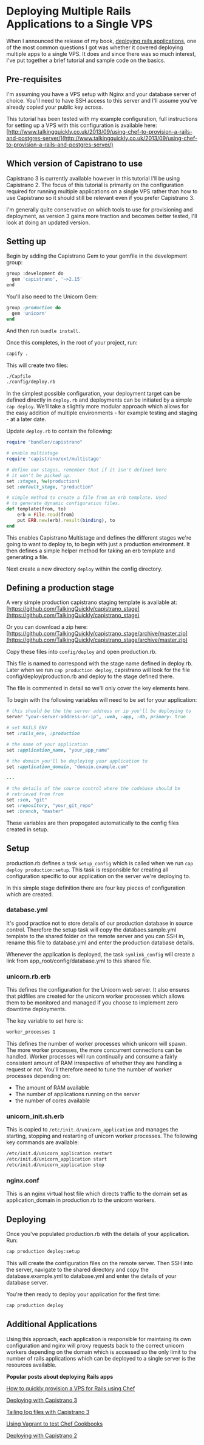 # Deploying Multiple Rails Applications to a Single VPS

When I announced the release of my book, [deploying rails applications](https://leanpub.com/deploying_rails_applications), one of the most common questions I got was whether it covered deploying multiple apps to a single VPS. It does and since there was so much interest, I've put together a brief tutorial and sample code on the basics.

## Pre-requisites

I'm assuming you have a VPS setup with Nginx and your database server of choice. You'll need to have SSH access to this server and I'll assume you've already copied your public key across.

This tutorial has been tested with my example configuration, full instructions for setting up a VPS with this configuration is available here: [http://www.talkingquickly.co.uk/2013/09/using-chef-to-provision-a-rails-and-postgres-server/](http://www.talkingquickly.co.uk/2013/09/using-chef-to-provision-a-rails-and-postgres-server/)

## Which version of Capistrano to use

Capistrano 3 is currently available however in this tutorial I'll be using Capistrano 2. The focus of this tutorial is primarily on the configuration required for running multiple applications on a single VPS rather than how to use Capistrano so it should still be relevant even if you prefer Capistrano 3.

I'm generally quite conservative on which tools to use for provisioning and deployment, as version 3 gains more traction and becomes better tested, I'll look at doing an updated version.

## Setting up

Begin by adding the Capistrano Gem to your gemfile in the development group:
```sh
group :development do
  gem 'capistrano', '~>2.15'
end
```
You'll also need to the Unicorn Gem:
```ruby
group :production do
  gem 'unicorn'
end
```
And then run `bundle install`.

Once this completes, in the root of your project, run:
```sh
capify .
```
This will create two files:
```sh
./Capfile
./config/deploy.rb
```
In the simplest possible configuration, your deployment target can be defined directly in `deploy.rb` and deployments can be initiated by a simple `cap deploy`. We'll take a slightly more modular approach which allows for the easy addition of multiple environments - for example testing and staging - at a later date.

Update `deploy.rb` to contain the following:
```ruby
require "bundler/capistrano"

# enable multistage
require 'capistrano/ext/multistage'

# define our stages, remember that if it isn't defined here
# it won't be picked up.
set :stages, %w(production)
set :default_stage, "production"

# simple method to create a file from an erb template. Used
# to generate dynamic configuration files.
def template(from, to)
    erb = File.read(from)
    put ERB.new(erb).result(binding), to
end
```
This enables Capistrano Multistage and defines the different stages we're going to want to deploy to, to begin with just a production environment. It then defines a simple helper method for taking an erb template and generating a file.

Next create a new directory `deploy` within the config directory.
## Defining a production stage
A very simple production capistrano staging template is available at:
[https://github.com/TalkingQuickly/capistrano_stage](https://github.com/TalkingQuickly/capistrano_stage)

Or you can download a zip here:
[https://github.com/TalkingQuickly/capistrano_stage/archive/master.zip](https://github.com/TalkingQuickly/capistrano_stage/archive/master.zip)

Copy these files into `config/deploy` and open production.rb.

This file is named to correspond with the stage name defined in deploy.rb. Later when we run `cap production deploy`, capistrano will look for the file config/deploy/production.rb and deploy to the stage defined there.

The file is commented in detail so we'll only cover the key elements here.

To begin with the following variables will need to be set for your application:
```ruby
# this should be the the server address or ip you'll be deploying to
server "your-server-address-or-ip", :web, :app, :db, primary: true

# set RAILS_ENV
set :rails_env, :production

# the name of your application
set :application_name, "your_app_name"

# the domain you'll be deploying your application to
set :application_domain, "domain.example.com"

...

# the details of the source control where the codebase should be
# retrieved from from
set :scm, "git"
set :repository, "your_git_repo"
set :branch, "master"
```

These variables are then propogated automatically to the config files created in setup.

## Setup

production.rb defines a task `setup_config` which is called when we run `cap deploy production:setup`. This task is responsible for creating all configuration specific to our application on the server we're deploying to.

In this simple stage definition there are four key pieces of configuration which are created.

### database.yml

It's good practice not to store details of our production database in source control. Therefore the setup task will copy the databaes.sample.yml template to the shared folder on the remote server and you can SSH in, rename this file to database.yml and enter the production database details.

Whenever the application is deployed, the task `symlink_config` will create a link from app_root/config/database.yml to this shared file.

### unicorn.rb.erb

This defines the configuration for the Unicorn web server. It also ensures that pidfiles are created for the unicorn worker processes which allows them to be monitored and managed if you choose to implement zero downtime deployments.

The key variable to set here is:

```sh
worker_processes 1
```

This defines the number of worker processes which unicorn will spawn. The more worker processes, the more concurrent connections can be handled. Worker processes will run continually and consume a fairly consistent amount of RAM irrespective of whether they are handling a request or not. You'll therefore need to tune the number of worker processes depending on:

*   The amount of RAM available
*   The number of applications running on the server
*   the number of cores available

### unicorn_init.sh.erb

This is copied to `/etc/init.d/unicorn_application` and manages the starting, stopping and restarting of unicorn worker processes. The following key commands are available:

```sh
/etc/init.d/unicorn_application restart
/etc/init.d/unicorn_application start
/etc/init.d/unicorn_application stop
```

### nginx.conf

This is an nginx virtual host file which directs traffic to the domain set as application_domain in production.rb to the unicorn workers.

## Deploying

Once you've populated production.rb with the details of your application. Run:

```sh
cap production deploy:setup
```

This will create the configuration files on the remote server. Then SSH into the server, navigate to the shared directory and copy the database.example.yml to database.yml and enter the details of your database server.

You're then ready to deploy your application for the first time:
```sh
cap production deploy
```

## Additional Applications

Using this approach, each application is responsible for maintaing its own configuration and nginx will proxy requests back to the correct unicorn workers depending on the domain which is accessed so the only limit to the number of rails applications which can be deployed to a single server is the resources available.


**Popular posts about deploying Rails apps**

[How to quickly provision a VPS for Rails using Chef](/2013/09/using-chef-to-provision-a-rails-and-postgres-server/)

[Deploying with Capistrano 3](/2014/01/deploying-rails-apps-to-a-vps-with-capistrano-v3/)

[Tailing log files with Capistrano 3](/2013/12/tailing-log-files-with-capistrano-3/)

[Using Vagrant to test Chef Cookbooks](/2013/10/using-vagrant-to-test-chef-cookbooks/)

[Deploying with Capistrano 2](/2013/11/deploying-multiple-rails-apps-to-a-single-vps/)
